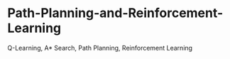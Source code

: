 # Path-Planning-and-Reinforcement-Learning
Q-Learning, A* Search, Path Planning, Reinforcement Learning
